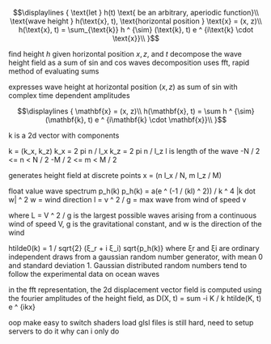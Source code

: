 ```math
\displaylines
{
  \text{let } h(t) \text{ be an arbitrary, aperiodic function}\\
  \text{wave height } h(\text{x}, t), \text{horizontal position } \text{x} = (x, z)\\
  h(\text{x}, t) = \sum_{\text{k}} h ^ {\sim} (\text{k}, t) e ^ {i\text{k} \cdot \text{x}}\\
}
```
find height $h$ given horizontal position $x, z$, and $t$
decompose the wave height field as a sum of sin and cos waves
decomposition uses fft, rapid method of evaluating sums

expresses wave height at horizontal position $(x, z)$ as sum of sin
with complex time dependent amplitudes

```math
\displaylines
{
  \mathbf{x} = (x, z)\\
  h(\mathbf{x}, t) = \sum h ^ {\sim} (\mathbf{k}, t) e ^ {i\mathbf{k} \cdot \mathbf{x}}\\
}
```

k is a 2d vector with components

k = (k_x, k_z)
k_x = 2 pi n / l_x
k_z = 2 pi n / l_z
l is length of the wave
-N / 2 <= n < N / 2
-M / 2 <= m < M / 2

generates height field at discrete points x = (n l_x / N, m l_z / M)

float value
wave spectrum p_h(k)
p_h(k) = a(e ^ (-1 / (kl) ^ 2)) / k ^ 4 |k dot w| ^ 2
    w = wind direction
    l = v ^ 2 / g = max wave from wind of speed v

where L = V ^ 2 / g is the largest possible waves arising
from a continuous wind of speed V,
g is the gravitational constant, and w is
the direction of the wind

htilde0(k) = 1 / sqrt{2} (ξ_r + i ξ_i) sqrt{p_h(k)}
where ξr and ξi are ordinary independent draws from a gaussian
random number generator, with mean 0 and standard deviation 1.
Gaussian distributed random numbers tend to follow the experimental data on ocean waves

in the fft representation,
the 2d displacement vector field is computed using the fourier amplitudes
of the height field, as
D(X, t) = sum -i K / k htilde(K, t) e ^ {ikx}

oop make easy to switch shaders
load glsl files is still hard, need to setup servers to do it
why can i only do <script src = 'js'> but cannot just do <script src = 'glsl'>
https://stackoverflow.com/questions/48946159/load-glsl-file-webgl-in-html
currently shaders are written in the html files
to be easier to switched when just getelementbyid

if more time, do the fft and philips spectrum calculations in gpu in compute shaders instead of cpu
currently code is in cpu, cpu have the advantage of more flexible in the coding part
where classes can be easily called by other classes, webassembly also can be used
